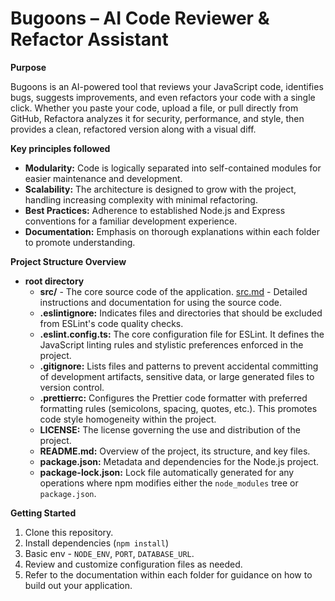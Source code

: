 # Bugoons – AI Code Reviewer & Refactor Assistant

**Purpose**

Bugoons is an AI-powered tool that reviews your JavaScript code, identifies bugs, suggests improvements, and even refactors your code with a single click.
Whether you paste your code, upload a file, or pull directly from GitHub, Refactora analyzes it for security, performance, and style, then provides a clean, refactored version along with a visual diff.

**Key principles followed**

- **Modularity:** Code is logically separated into self-contained modules for easier maintenance and development.
- **Scalability:** The architecture is designed to grow with the project, handling increasing complexity with minimal refactoring.
- **Best Practices:** Adherence to established Node.js and Express conventions for a familiar development experience.
- **Documentation:** Emphasis on thorough explanations within each folder to promote understanding.

**Project Structure Overview**

- **root directory**
  - **src/** - The core source code of the application. [src.md](/src/src.md) - Detailed instructions and documentation for using the source code.
  - **.eslintignore:** Indicates files and directories that should be excluded from ESLint's code quality checks.
  - **.eslint.config.ts:** The core configuration file for ESLint. It defines the JavaScript linting rules and stylistic preferences enforced in the project.
  - **.gitignore:** Lists files and patterns to prevent accidental committing of development artifacts, sensitive data, or large generated files to version control.
  - **.prettierrc:** Configures the Prettier code formatter with preferred formatting rules (semicolons, spacing, quotes, etc.). This promotes code style homogeneity within the project.
  - **LICENSE:** The license governing the use and distribution of the project.
  - **README.md:** Overview of the project, its structure, and key files.
  - **package.json:** Metadata and dependencies for the Node.js project.
  - **package-lock.json:** Lock file automatically generated for any operations where npm modifies either the `node_modules` tree or `package.json`.

**Getting Started**

1. Clone this repository.
2. Install dependencies (`npm install`)
3. Basic env - `NODE_ENV`, `PORT`, `DATABASE_URL`.
4. Review and customize configuration files as needed.
5. Refer to the documentation within each folder for guidance on how to build out your application.
